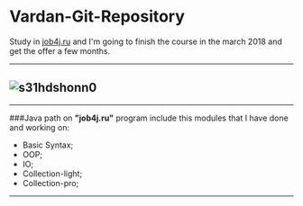 # Vardan-Git-Repository

Study in [job4j.ru](http://job4j.ru/) and I'm going to finish the course
in the march 2018 and get the offer a few months.

---
![s31hdshonn0](https://cloud.githubusercontent.com/assets/22581071/23264499/919cfffc-f9f2-11e6-97bb-7469e5e8b680.jpg)
---

---

###Java path on **"job4j.ru"** program include this modules that I have done and working on:
* Basic Syntax;
* OOP;
* IO;
* Collection-light;
* Collection-pro;

---